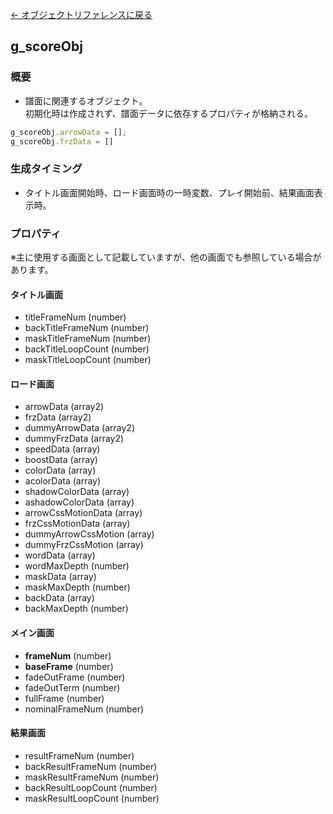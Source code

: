 [← オブジェクトリファレンスに戻る](ObjectReferenceIndex.html)  

## g_scoreObj

### 概要
- 譜面に関連するオブジェクト。  
初期化時は作成されず、譜面データに依存するプロパティが格納される。  
```javascript
g_scoreObj.arrowData = [];
g_scoreObj.frzData = []
```

### 生成タイミング
- タイトル画面開始時、ロード画面時の一時変数、プレイ開始前、結果画面表示時。

### プロパティ
※主に使用する画面として記載していますが、他の画面でも参照している場合があります。

#### タイトル画面
- titleFrameNum (number)
- backTitleFrameNum (number)
- maskTitleFrameNum (number)
- backTitleLoopCount (number)
- maskTitleLoopCount (number)

#### ロード画面
- arrowData (array2)
- frzData (array2)
- dummyArrowData (array2)
- dummyFrzData (array2)
- speedData (array)
- boostData (array)
- colorData (array)
- acolorData (array)
- shadowColorData (array)
- ashadowColorData (array)
- arrowCssMotionData (array)
- frzCssMotionData (array)
- dummyArrowCssMotion (array)
- dummyFrzCssMotion (array)
- wordData (array)
- wordMaxDepth (number)
- maskData (array)
- maskMaxDepth (number)
- backData (array)
- backMaxDepth (number)

#### メイン画面
- **frameNum** (number)
- **baseFrame** (number)
- fadeOutFrame (number)
- fadeOutTerm (number)
- fullFrame (number)
- nominalFrameNum (number)

#### 結果画面
- resultFrameNum (number)
- backResultFrameNum (number)
- maskResultFrameNum (number)
- backResultLoopCount (number)
- maskResultLoopCount (number)
